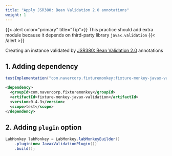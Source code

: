 ```yaml
---
title: "Apply JSR380: Bean Validation 2.0 annotations"
weight: 1
---
```

{{< alert color="primary" title="Tip">}}
This practice should add extra module because it depends on third-party library `javax.validation`
{{< /alert >}}

Creating an instance validated by [JSR380: Bean Validation 2.0](https://jcp.org/en/jsr/detail?id=380) annotations

## 1. Adding dependency
```groovy
testImplementation("com.navercorp.fixturemonkey:fixture-monkey-javax-validation:0.4.3")
```

```xml
<dependency>
  <groupId>com.navercorp.fixturemonkey</groupId>
  <artifactId>fixture-monkey-javax-validation</artifactId>
  <version>0.4.3</version>
  <scope>test</scope>
</dependency>
```

## 2. Adding `plugin` option

```java
LabMonkey labMonkey = LabMonkey.labMonkeyBuilder()
    .plugin(new JavaxValidationPlugin())
    .build();
```
